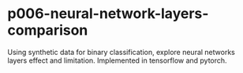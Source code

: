 # p006-neural-network-layers-comparison
Using synthetic data for binary classification, explore neural networks layers effect and limitation. Implemented in tensorflow and pytorch.
